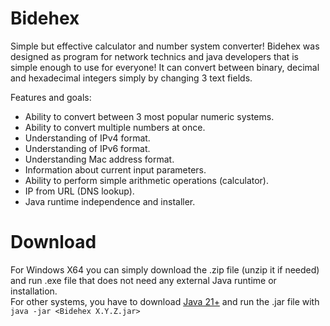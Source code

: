 # Bidehex
Simple but effective calculator and number system converter!
Bidehex was designed as program for network technics and java developers that is simple enough to use for everyone! It can convert between binary, decimal and hexadecimal integers simply by changing 3 text fields. 

Features and goals:
* Ability to convert between 3 most popular numeric systems.
* Ability to convert multiple numbers at once.
* Understanding of IPv4 format.
* Understanding of IPv6 format.
* Understanding Mac address format.
* Information about current input parameters.
* Ability to perform simple arithmetic operations (calculator).
* IP from URL (DNS lookup).
* Java runtime independence and installer.

# Download
For Windows X64 you can simply download the .zip file (unzip it if needed) and run .exe file that does not need any external Java runtime or installation.<br>
For other systems, you have to download [Java 21+](https://www.graalvm.org/downloads/) and run the .jar file with `java -jar <Bidehex X.Y.Z.jar>`
